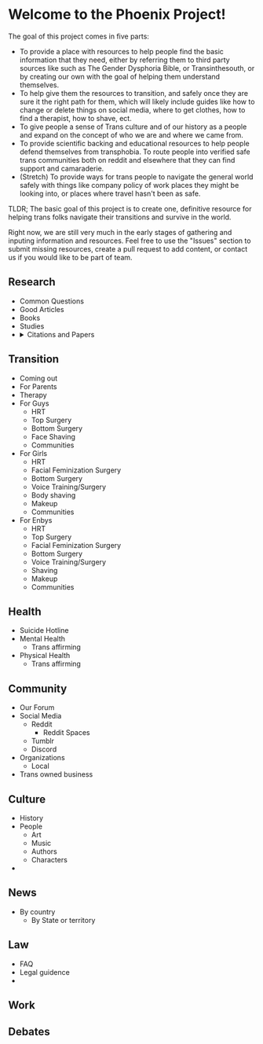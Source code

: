 # Welcome to the Phoenix Project!

The goal of this project comes in five parts: 
- To provide a place with resources to help people find the basic information that they need, either by referring them to third party sources like such as The Gender Dysphoria Bible, or Transinthesouth, or by creating our own with the goal of helping them understand themselves. 
- To help give them the resources to transition, and safely once they are sure it the right path for them, which will likely include guides like how to change or delete things on social media, where to get clothes, how to find a therapist, how to shave, ect. 
- To give people a sense of Trans culture and of our history as a people and expand on the concept of who we are and where we came from. 
- To provide scientific backing and educational resources to help people defend themselves from transphobia. To route people into verified safe trans communities both on reddit and elsewhere that they can find support and camaraderie. 
- (Stretch) To provide ways for trans people to navigate the general world safely with things like company policy of work places they might be looking into, or places where travel hasn't been as safe.

TLDR; The basic goal of this project is to create one, definitive resource for helping trans folks navigate their transitions and survive in the world.

Right now, we are still very much in the early stages of gathering and inputing information and resources. Feel free to use the "Issues" section to submit missing resources, create a pull request to add content, or contact us if you would like to be part of team.


## Research
<ul>
 <li>Common Questions</li>
 <li>Good Articles</li>
 <li>Books</li>
 <li>Studies</li>
 <li class="detail-drop">
   <details>
     <summary>Citations and Papers</summary>
     <blockquote>
     <details> 
       <summary> 
         Physical Health
       </summary>
       <blockquote>
       <ul>
         <li><a href="research/citations/screening.md">Cancer Screening</a></li>
         <li><a href="research/citations/cancer.md">Cancer</a></li>
         <li><a href="research/citations/fertility.md">Fertility</a></li>
         <li><a href="research/citations/genetics.md">Genetics</a></li>
         <li><a href="research/citations/gynaecology.md">Gynaecology</a></li>
         <li><a href="research/citations/hiv.md">HIV</a></li>
         <li><a href="research/citations/intersex.md">Intersex Conditions</li>
         <li><a href="research/citations/other-medical.md">Other Medical Conditions</a></li>
         <li><a href="research/citations/siblings.md">Twins & Siblings</a></li>
       </ul>
     </details>
     <details> 
       <summary>Mental Health</summary>
       <blockquote>
       <ul>
         <li><a href="research/citations/autism.md">Autism</a></li>
         <li><a href="research/citations/brains.md">Brains</a></li>
         <li><a href="research/citations/eating-disorder.md">Eating Disorders</a></li>
         <li><a href="research/citations/mental-health.md">General Mental Healt</a></li>
         <li><a href="research/citations/sexuality.md">Sexuality</a></li>
         <li><a href="research/citations/addiction.md">Substance Abuse & Addiction</a></li>
         <li><a href="research/citations/suicide.md">Suicide</a></li>
       </ul>
     </details>
     <details> 
       <summary>Transition</summary>
       <blockquote>
       <ul>
         <li><a href="research/citations/identity.md">Gender Identity</a></li>
         <li><a href="research/citations/hrt.md">HRT</a></li>
         <li><a href="research/citations/minors.md">Minors</a></li>
         <li><a href="research/citations/seniors.md">Older Adults</a></li>
         <li><a href="research/citations/research.md">Research</a></li>
         <li><a href="research/citations/surgery.md">Surgery</a></li>
         <li><a href="research/citations/voice.md">Voice</a></li>
       </ul>
     </details> 
     <details> 
       <summary>Living</summary>
       <blockquote>
       <ul>
         <li><a href="research/citations/causes.md">Etiology</a></li>
         <li><a href="research/citations/healthcare.md">Healthcare</a></li>
         <li><a href="research/citations/legislation.md">Legislation</a></li>
         <li><a href="research/citations/military.md">Military</a></li>
         <li><a href="research/citations/prisons.md">Prisons</a></li>
         <li><a href="research/citations/quality-of-life.md">Quality of Life</a></li>
         <li><a href="research/citations/demography.md">Sociodemographics</a></li>
         <li><a href="research/citations/sports.md">Sports</a></li>
         <li><a href="research/citations/transphobia.md">Transphobia & Discrimination</a></li>
       </ul>
     </details>
     <details> 
       <summary>Other</summary>
       <blockquote>
       <ul>
        <li><a href="research/citations/other.md">Other</a></li>
       </ul>
     </details>
   </details>
 </li>
</ul>


## Transition
  - Coming out
  - For Parents
  - Therapy
  - For Guys
    - HRT
    - Top Surgery
    - Bottom Surgery
    - Face Shaving
    - Communities
  - For Girls
    - HRT
    - Facial Feminization Surgery
    - Bottom Surgery
    - Voice Training/Surgery
    - Body shaving
    - Makeup
    - Communities
  - For Enbys
    - HRT
    - Top Surgery
    - Facial Feminization Surgery
    - Bottom Surgery
    - Voice Training/Surgery
    - Shaving
    - Makeup
    - Communities

## Health
  - Suicide Hotline
  - Mental Health
    - Trans affirming 
  - Physical Health
    - Trans affirming


## Community
  - Our Forum
  - Social Media
    - Reddit
      - Reddit Spaces
    - Tumblr
    - Discord
  - Organizations
    - Local
  - Trans owned business
  
## Culture
  - History
  - People
    - Art
    - Music
    - Authors
    - Characters
  - 

## News
  - By country
    - By State or territory

## Law
  - FAQ
  - Legal guidence
  - 

## Work

## Debates
